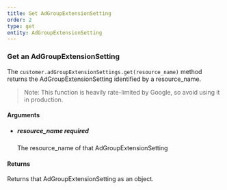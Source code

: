 ```yaml
---
title: Get AdGroupExtensionSetting 
order: 2
type: get
entity: AdGroupExtensionSetting 
---
```


### Get an AdGroupExtensionSetting 

The `customer.adGroupExtensionSettings.get(resource_name)` method returns the AdGroupExtensionSetting identified by a resource_name. 

> Note: This function is heavily rate-limited by Google, so avoid using it in production.


#### Arguments

- ##### resource_name *required*
    The resource_name of that AdGroupExtensionSetting


#### Returns

Returns that AdGroupExtensionSetting as an object.
